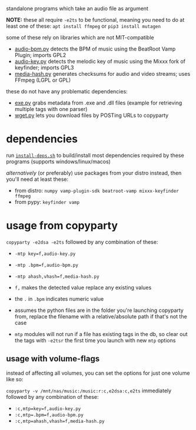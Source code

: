 standalone programs which take an audio file as argument

**NOTE:** these all require `-e2ts` to be functional, meaning you need to do at least one of these: `apt install ffmpeg` or `pip3 install mutagen`

some of these rely on libraries which are not MIT-compatible

* [audio-bpm.py](./audio-bpm.py) detects the BPM of music using the BeatRoot Vamp Plugin; imports GPL2
* [audio-key.py](./audio-key.py) detects the melodic key of music using the Mixxx fork of keyfinder; imports GPL3
* [media-hash.py](./media-hash.py) generates checksums for audio and video streams; uses FFmpeg (LGPL or GPL)

these do not have any problematic dependencies:

* [exe.py](./exe.py) grabs metadata from .exe and .dll files (example for retrieving multiple tags with one parser)
* [wget.py](./wget.py) lets you download files by POSTing URLs to copyparty


# dependencies

run [`install-deps.sh`](install-deps.sh) to build/install most dependencies required by these programs (supports windows/linux/macos)

*alternatively* (or preferably) use packages from your distro instead, then you'll need at least these:

* from distro: `numpy vamp-plugin-sdk beatroot-vamp mixxx-keyfinder ffmpeg`
* from pypy: `keyfinder vamp`


# usage from copyparty

`copyparty -e2dsa -e2ts` followed by any combination of these:
* `-mtp key=f,audio-key.py`
* `-mtp .bpm=f,audio-bpm.py`
* `-mtp ahash,vhash=f,media-hash.py`

* `f,` makes the detected value replace any existing values
* the `.` in `.bpm` indicates numeric value
* assumes the python files are in the folder you're launching copyparty from, replace the filename with a relative/absolute path if that's not the case
* `mtp` modules will not run if a file has existing tags in the db, so clear out the tags with `-e2tsr` the first time you launch with new `mtp` options


## usage with volume-flags

instead of affecting all volumes, you can set the options for just one volume like so:

`copyparty -v /mnt/nas/music:/music:r:c,e2dsa:c,e2ts` immediately followed by any combination of these:

* `:c,mtp=key=f,audio-key.py`
* `:c,mtp=.bpm=f,audio-bpm.py`
* `:c,mtp=ahash,vhash=f,media-hash.py`
